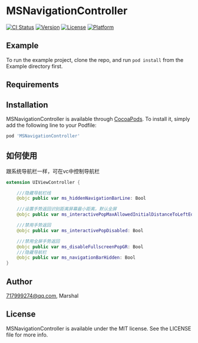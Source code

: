 # MSNavigationController

[![CI Status](https://img.shields.io/travis/Marshal/MSNavigationController.svg?style=flat)](https://travis-ci.org/Marshal/MSNavigationController)
[![Version](https://img.shields.io/cocoapods/v/MSNavigationController.svg?style=flat)](https://cocoapods.org/pods/MSNavigationController)
[![License](https://img.shields.io/cocoapods/l/MSNavigationController.svg?style=flat)](https://cocoapods.org/pods/MSNavigationController)
[![Platform](https://img.shields.io/cocoapods/p/MSNavigationController.svg?style=flat)](https://cocoapods.org/pods/MSNavigationController)

## Example

To run the example project, clone the repo, and run `pod install` from the Example directory first.

## Requirements

## Installation

MSNavigationController is available through [CocoaPods](https://cocoapods.org). To install
it, simply add the following line to your Podfile:

```ruby
pod 'MSNavigationController'
```
## 如何使用   
跟系统导航栏一样，可在vc中控制导航栏
```swift
extension UIViewController {

    ///隐藏导航栏线
    @objc public var ms_hiddenNavigationBarLine: Bool

    ///设置手势返回识别距离屏幕最小距离，默认全屏
    @objc public var ms_interactivePopMaxAllowedInitialDistanceToLeftEdge: CGFloat

    ///禁用手势返回
    @objc public var ms_interactivePopDisabled: Bool

    ///禁用全屏手势返回
    @objc public var ms_disableFullscreenPopGR: Bool
    ///隐藏导航栏
    @objc public var ms_navigationBarHidden: Bool
}
```
## Author

717999274@qq.com, Marshal

## License

MSNavigationController is available under the MIT license. See the LICENSE file for more info.
